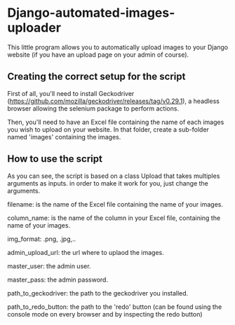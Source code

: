 # Django-automated-images-uploader
This little program allows you to automatically upload images to your Django website (if you have an upload page on your admin of course).

## Creating the correct setup for the script
First of all, you'll need to install Geckodriver (https://github.com/mozilla/geckodriver/releases/tag/v0.29.1), a headless browser allowing the selenium package to perform actions.

Then, you'll need to have an Excel file containing the name of each images you wish to upload on your website. 
In that folder, create a sub-folder named 'images' containing the images.

## How to use the script
As you can see, the script is based on a class Upload that takes multiples arguments as inputs. in order to make it work for you, just change the arguments.

filename: is the name of the Excel file containing the name of your images.

column_name: is the name of the column in your Excel file, containing the name of your images.

img_format: .png, .jpg,..

admin_upload_url: the url where to uplaod the images.

master_user: the admin user.

master_pass: the admin password.

path_to_geckodriver: the path to the geckodriver you installed.

path_to_redo_button: the path to the 'redo' button (can be found using the console mode on every browser and by inspecting the redo button)
